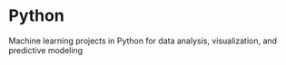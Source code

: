 # Python
Machine learning projects in Python for data analysis, visualization, and predictive modeling
